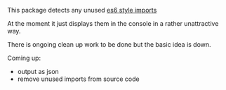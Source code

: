 This package detects any unused [es6 style imports](https://developer.mozilla.org/en-US/docs/Web/JavaScript/Reference/Statements/import)

At the moment it just displays them in the console in a rather unattractive way.

There is ongoing clean up work to be done but the basic idea is down.

Coming up:
  - output as json
  - remove unused imports from source code